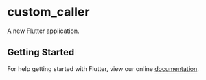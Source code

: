 # custom_caller

A new Flutter application.

## Getting Started

For help getting started with Flutter, view our online
[documentation](https://flutter.io/).
